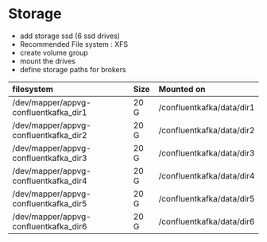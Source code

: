 # Storage

* add storage ssd \(6 ssd drives\)
* Recommended File system : XFS
* create volume group
* mount the drives
* define storage paths for brokers

| filesystem | Size | Mounted on |
| :--- | :--- | :--- |
| /dev/mapper/appvg-confluentkafka\_dir1 | 20 G | /confluentkafka/data/dir1 |
| /dev/mapper/appvg-confluentkafka\_dir2 | 20 G | /confluentkafka/data/dir2 |
| /dev/mapper/appvg-confluentkafka\_dir3 | 20 G | /confluentkafka/data/dir3 |
| /dev/mapper/appvg-confluentkafka\_dir4 | 20 G | /confluentkafka/data/dir4 |
| /dev/mapper/appvg-confluentkafka\_dir5 | 20 G | /confluentkafka/data/dir5 |
| /dev/mapper/appvg-confluentkafka\_dir6 | 20 G | /confluentkafka/data/dir6 |

 

